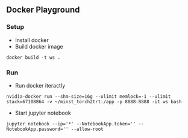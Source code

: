 ## Docker Playground

### Setup
- Install docker
- Build docker image
```
docker build -t ws .
```

### Run
- Run docker iteractly
```
nvidia-docker run --shm-size=16g --ulimit memlock=-1 --ulimit stack=67108864 -v ~/minst_torch2trt:/app -p 8888:8888 -it ws bash
```
- Start jupyter notebook
```
jupyter notebook --ip='*' --NotebookApp.token='' --NotebookApp.password='' --allow-root
```
